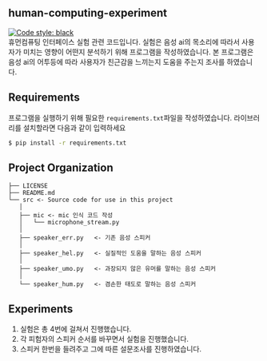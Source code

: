 ## human-computing-experiment

[![Code style: black](https://img.shields.io/badge/code%20style-black-000000.svg)](https://github.com/psf/black)  
휴먼컴퓨팅 인터페이스 실험 관련 코드입니다.
실험은 음성 ai의 목소리에 따라서 사용자가 미치는 영향이 어떤지 분석하기 위해 프로그램을 작성하였습니다.
본 프로그램은 음성 ai의 어투등에 따라 사용자가 친근감을 느끼는지 도움을 주는지 조사를 하였습니다.

## Requirements

프로그램을 실행하기 위해 필요한 `requirements.txt`파일을 작성하였습니다.
라이브러리를 설치할라면 다음과 같이 입력하세요

```sh
$ pip install -r requirements.txt
```

## Project Organization
```
├── LICENSE
├── README.md
└── src <- Source code for use in this project
   │
   ├── mic <- mic 인식 코드 작성
   │   └── microphone_stream.py
   │ 
   ├── speaker_err.py   <- 기존 음성 스피커
   │ 
   ├── speaker_hel.py   <- 실질적인 도움을 말하는 음성 스피커
   │ 
   ├── speaker_umo.py   <- 과장되지 않은 유머를 말하는 음성 스피커
   │
   └── speaker_hum.py   <- 겸손한 태도로 말하는 음성 스피커
```

## Experiments
1. 실험은 총 4번에 걸쳐서 진행했습니다.
2. 각 피험자의 스피커 순서를 바꾸면서 실험을 진행했습니다.
3. 스피커 한번을 들려주고 그에 따른 설문조사를 진행하였습니다.
